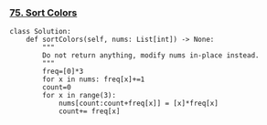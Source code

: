 ### [75. Sort Colors](https://leetcode.com/problems/sort-colors/description/)

```
class Solution:
    def sortColors(self, nums: List[int]) -> None:
        """
        Do not return anything, modify nums in-place instead.
        """
        freq=[0]*3
        for x in nums: freq[x]+=1
        count=0
        for x in range(3):
            nums[count:count+freq[x]] = [x]*freq[x]
            count+= freq[x]
```
